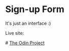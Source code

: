 # Sign-up Form
It's just an interface :)

Live site: 

\# [The Odin Project](https://www.theodinproject.com)
